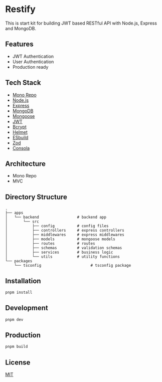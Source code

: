 # Restify

This is start kit for building JWT based RESTful API with Node.js, Express and MongoDB.

## Features

- JWT Authentication
- User Authentication
- Production ready


## Tech Stack

- [Mono Repo](https://trubo.build)
- [Node.js](https://nodejs.org)
- [Express](https://expressjs.com)
- [MongoDB](https://mongodb.com)
- [Mongoose](https://mongoosejs.com)
- [JWT](https://jwt.io)
- [Bcrypt](https://www.npmjs.com/package/bcrypt)
- [Helmet](https://helmetjs.github.io)
- [ESbuild](https://esbuild.github.io)
- [Zod](https://www.npmjs.com/package/zod)
- [Consola](https://www.npmjs.com/package/consola)

## Architecture

- Mono Repo
- MVC

## Directory Structure

```
.
├── apps
│   └── backend                 # backend app
│       └── src     
│           ├── config          # config files
│           ├── controllers     # express controllers
│           ├── middlewares     # express middlewares
│           ├── models          # mongoose models
│           ├── routes          # routes
│           ├── schemas         # validation schemas
│           ├── services        # business logic
│           └── utils           # utility functions
└── packages
    └── tsconfig                      # tsconfig package
```

## Installation

```bash
pnpm install
```

## Development

```bash
pnpm dev
```

## Production

```bash
pnpm build
```

## License

[MIT](./LICENSE)
